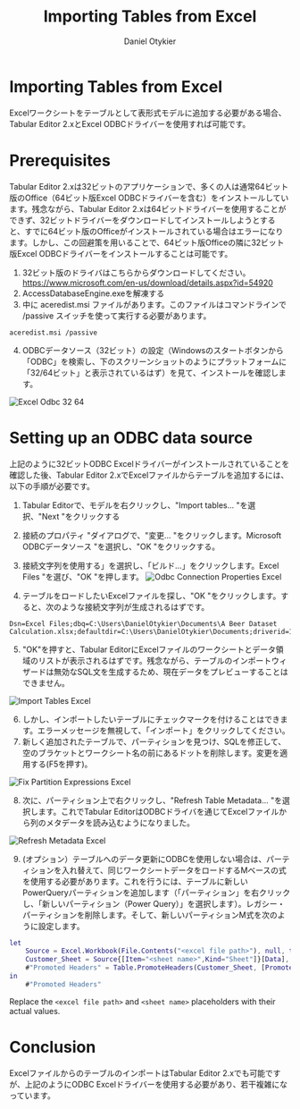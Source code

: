 ﻿---
uid: importing-tables-from-excel
title: Importing Tables from Excel
author: Daniel Otykier
updated: 2021-11-10
---
# Importing Tables from Excel

Excelワークシートをテーブルとして表形式モデルに追加する必要がある場合、Tabular Editor 2.xとExcel ODBCドライバーを使用すれば可能です。

# Prerequisites

Tabular Editor 2.xは32ビットのアプリケーションで、多くの人は通常64ビット版のOffice（64ビット版Excel ODBCドライバーを含む）をインストールしています。残念ながら、Tabular Editor 2.xは64ビットドライバーを使用することができず、32ビットドライバーをダウンロードしてインストールしようとすると、すでに64ビット版のOfficeがインストールされている場合はエラーになります。しかし、この回避策を用いることで、64ビット版Officeの隣に32ビット版Excel ODBCドライバーをインストールすることは可能です。

1. 32ビット版のドライバはこちらからダウンロードしてください。https://www.microsoft.com/en-us/download/details.aspx?id=54920
2. AccessDatabaseEngine.exeを解凍する
3. 中に aceredist.msi ファイルがあります。このファイルはコマンドラインで /passive スイッチを使って実行する必要があります。

  ```shell
  aceredist.msi /passive
  ```

4. ODBCデータソース（32ビット）の設定（Windowsのスタートボタンから「ODBC」を検索し、下のスクリーンショットのようにプラットフォームに「32/64ビット」と表示されているはず）を見て、インストールを確認します。

  ![Excel Odbc 32 64](../images/excel-odbc-32-64.png)

# Setting up an ODBC data source

上記のように32ビットODBC Excelドライバーがインストールされていることを確認した後、Tabular Editor 2.xでExcelファイルからテーブルを追加するには、以下の手順が必要です。

1. Tabular Editorで、モデルを右クリックし、"Import tables... "を選択、"Next "をクリックする
2. 接続のプロパティ "ダイアログで、"変更... "をクリックします。Microsoft ODBCデータソース "を選択し、"OK "をクリックする。
3. 接続文字列を使用する」を選択し、「ビルド...」をクリックします。Excel Files "を選び、"OK "を押します。
  ![Odbc Connection Properties Excel](../images/odbc-connection-properties-excel.png)

4. テーブルをロードしたいExcelファイルを探し、"OK "をクリックします。すると、次のような接続文字列が生成されるはずです。

  ```connectionstring
  Dsn=Excel Files;dbq=C:\Users\DanielOtykier\Documents\A Beer Dataset Calculation.xlsx;defaultdir=C:\Users\DanielOtykier\Documents;driverid=1046;maxbuffersize=2048;pagetimeout=5
  ```

5. "OK"を押すと、Tabular EditorにExcelファイルのワークシートとデータ領域のリストが表示されるはずです。残念ながら、テーブルのインポートウィザードは無効なSQL文を生成するため、現在データをプレビューすることはできません。

  ![Import Tables Excel](../images/import-tables-excel.png)

6. しかし、インポートしたいテーブルにチェックマークを付けることはできます。エラーメッセージを無視して、「インポート」をクリックしてください。
7. 新しく追加されたテーブルで、パーティションを見つけ、SQLを修正して、空のブラケットとワークシート名の前にあるドットを削除します。変更を適用する(F5を押す)。

  ![Fix Partition Expressions Excel](../images/fix-partition-expressions-excel.png)

8. 次に、パーティション上で右クリックし、"Refresh Table Metadata... "を選択します。これでTabular EditorはODBCドライバを通じてExcelファイルから列のメタデータを読み込むようになりました。

  ![Refresh Metadata Excel](../images/refresh-metadata-excel.png)

9. (オプション）テーブルへのデータ更新にODBCを使用しない場合は、パーティションを入れ替えて、同じワークシートデータをロードするMベースの式を使用する必要があります。これを行うには、テーブルに新しいPowerQueryパーティションを追加します（「パーティション」を右クリックし、「新しいパーティション（Power Query）」を選択します）。レガシー・パーティションを削除します。そして、新しいパーティションM式を次のように設定します。

  ```M
  let
      Source = Excel.Workbook(File.Contents("<excel file path>"), null, true),
      Customer_Sheet = Source{[Item="<sheet name>",Kind="Sheet"]}[Data],
      #"Promoted Headers" = Table.PromoteHeaders(Customer_Sheet, [PromoteAllScalars=true])
  in
      #"Promoted Headers"
  ```

  Replace the `<excel file path>` and `<sheet name>` placeholders with their actual values.

# Conclusion

ExcelファイルからのテーブルのインポートはTabular Editor 2.xでも可能ですが、上記のようにODBC Excelドライバーを使用する必要があり、若干複雑になっています。
